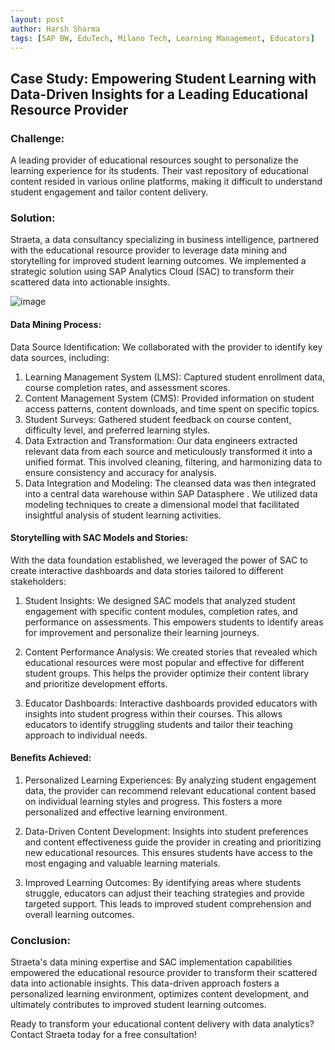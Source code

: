 ```yaml
---
layout: post
author: Harsh Sharma
tags: [SAP BW, EduTech, Milano Tech, Learning Management, Educators]
---
```

## Case Study: Empowering Student Learning with Data-Driven Insights for a Leading Educational Resource Provider
### Challenge:

A leading provider of educational resources sought to personalize the learning experience for its students. Their vast repository of educational content resided in various online platforms, making it difficult to understand student engagement and tailor content delivery.

### Solution:

Straeta, a data consultancy specializing in business intelligence, partnered with the educational resource provider to leverage data mining and storytelling for improved student learning outcomes.  We implemented a strategic solution using SAP Analytics Cloud (SAC) to transform their scattered data into actionable insights.

![image](https://github.com/Straeta/Straeta.github.io/assets/166930479/741cef1e-8dd6-4d2f-81c6-825fa402ff06)


#### Data Mining Process:

Data Source Identification: We collaborated with the provider to identify key data sources, including:

1. Learning Management System (LMS): Captured student enrollment data, course completion rates, and assessment scores.
2. Content Management System (CMS): Provided information on student access patterns, content downloads, and time spent on specific topics.
3. Student Surveys: Gathered student feedback on course content, difficulty level, and preferred learning styles. 
4. Data Extraction and Transformation: Our data engineers extracted relevant data from each source and meticulously transformed it into a unified format. This involved cleaning, filtering, and harmonizing data to ensure consistency and accuracy for analysis.
5. Data Integration and Modeling: The cleansed data was then integrated into a central data warehouse within SAP Datasphere . We utilized data modeling techniques to create a dimensional model that facilitated insightful analysis of student learning activities.

#### Storytelling with SAC Models and Stories:

With the data foundation established, we leveraged the power of SAC to create interactive dashboards and data stories tailored to different stakeholders:

1. Student Insights: We designed SAC models that analyzed student engagement with specific content modules, completion rates, and performance on assessments. This empowers students to identify areas for improvement and personalize their learning journeys.

2. Content Performance Analysis: We created stories that revealed which educational resources were most popular and effective for different student groups. This helps the provider optimize their content library and prioritize development efforts.

3. Educator Dashboards: Interactive dashboards provided educators with insights into student progress within their courses. This allows educators to identify struggling students and tailor their teaching approach to individual needs.

#### Benefits Achieved:

1. Personalized Learning Experiences: By analyzing student engagement data, the provider can recommend relevant educational content based on individual learning styles and progress. This fosters a more personalized and effective learning environment.

2. Data-Driven Content Development: Insights into student preferences and content effectiveness guide the provider in creating and prioritizing new educational resources. This ensures students have access to the most engaging and valuable learning materials.

3. Improved Learning Outcomes: By identifying areas where students struggle, educators can adjust their teaching strategies and provide targeted support. This leads to improved student comprehension and overall learning outcomes.

### Conclusion:

Straeta's data mining expertise and SAC implementation capabilities empowered the educational resource provider to transform their scattered data into actionable insights. This data-driven approach fosters a personalized learning environment, optimizes content development, and ultimately contributes to improved student learning outcomes.

Ready to transform your educational content delivery with data analytics? Contact Straeta today for a free consultation!
